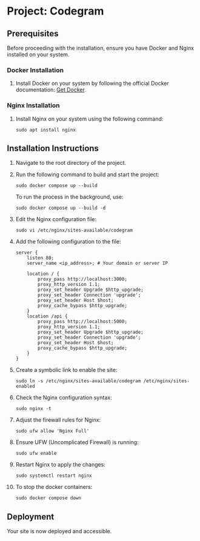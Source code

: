 # Project: Codegram

## Prerequisites

Before proceeding with the installation, ensure you have Docker and Nginx installed on your system.

### Docker Installation

1. Install Docker on your system by following the official Docker documentation: [Get Docker](https://docs.docker.com/get-docker/).

### Nginx Installation

1. Install Nginx on your system using the following command:

   ```
   sudo apt install nginx
   ```

## Installation Instructions

1. Navigate to the root directory of the project.

2. Run the following command to build and start the project:

   ```
   sudo docker compose up --build
   ```

   To run the process in the background, use:

   ```
   sudo docker compose up --build -d
   ```

3. Edit the Nginx configuration file:

   ```
   sudo vi /etc/nginx/sites-available/codegram
   ```

4. Add the following configuration to the file:

   ```
   server {
       listen 80;
       server_name <ip_address>; # Your domain or server IP

       location / {
           proxy_pass http://localhost:3000;
           proxy_http_version 1.1;
           proxy_set_header Upgrade $http_upgrade;
           proxy_set_header Connection 'upgrade';
           proxy_set_header Host $host;
           proxy_cache_bypass $http_upgrade;
       }
       location /api {
           proxy_pass http://localhost:5000;
           proxy_http_version 1.1;
           proxy_set_header Upgrade $http_upgrade;
           proxy_set_header Connection 'upgrade';
           proxy_set_header Host $host;
           proxy_cache_bypass $http_upgrade;
       }
   }
   ```

5. Create a symbolic link to enable the site:

   ```
   sudo ln -s /etc/nginx/sites-available/codegram /etc/nginx/sites-enabled
   ```

6. Check the Nginx configuration syntax:

   ```
   sudo nginx -t
   ```

7. Adjust the firewall rules for Nginx:

   ```
   sudo ufw allow 'Nginx Full'
   ```

8. Ensure UFW (Uncomplicated Firewall) is running:

   ```
   sudo ufw enable
   ```

9. Restart Nginx to apply the changes:

    ```
    sudo systemctl restart nginx
    ```
10. To stop the docker containers:

    ```
    sudo docker compose down 
    ```

## Deployment

Your site is now deployed and accessible.
